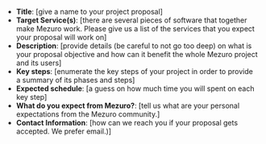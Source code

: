 * **Title**: \[give a name to your project proposal\]
* **Target Service(s)**: \[there are several pieces of software that together make Mezuro work. Please give us a list of the services that you expect your proposal will work on\]
* **Description**: \[provide details (be careful to not go too deep) on what is your proposal objective and how can it benefit the whole Mezuro project and its users\]
* **Key steps**: \[enumerate the key steps of your project in order to provide a summary of its phases and steps\]
* **Expected schedule**: \[a guess on how much time you will spent on each key step\]
* **What do you expect from Mezuro?**: \[tell us what are your personal expectations from the Mezuro community.\]
* **Contact Information**: \[how can we reach you if your proposal gets accepted. We prefer email.)\]
